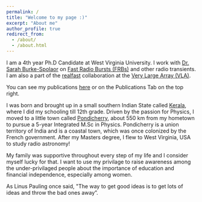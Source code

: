 ```yaml
---
permalink: /
title: "Welcome to my page :)"
excerpt: "About me"
author_profile: true
redirect_from: 
  - /about/
  - /about.html
---
```


I am a 4th year Ph.D Candidate at West Virginia University. I work with [Dr. Sarah Burke-Spolaor](https://sarahspolaor.faculty.wvu.edu/) on [Fast Radio Bursts (FRBs)](https://en.wikipedia.org/wiki/Fast_radio_burst) and other radio transients. I am also a part of the [realfast](http://realfast.io/about/) collaboration at the [Very Large Array (VLA)](http://www.vla.nrao.edu/).

You can see my publications [here](https://ui.adsabs.harvard.edu/public-libraries/OUKtvXIFR6C-5THj23_Apw) or on the Publications Tab on the top right. 

I was born and brought up in a small southern Indian State called [Kerala](https://en.wikipedia.org/wiki/Kerala), where I did my schooling till 12th grade. 
Driven by the passion for Physics, I moved to a little town called [Pondicherry](https://en.wikipedia.org/wiki/Pondicherry), about 550 km from my hometown to pursue a 5-year Integrated M.Sc in Physics. Pondicherry is a union territory of India and is a coastal town, which was once colonized by the French government. After my Masters degree, I flew to West Virginia, USA to study radio astronomy!

My family was supportive throughout every step of my life and I consider myself lucky for that. I want to use my privilage to raise awareness among the under-privilaged people about the importance of education and financial independence, especially among women. 


As Linus Pauling once said, "The way to get good ideas is to get lots of ideas and throw the bad ones away”.
